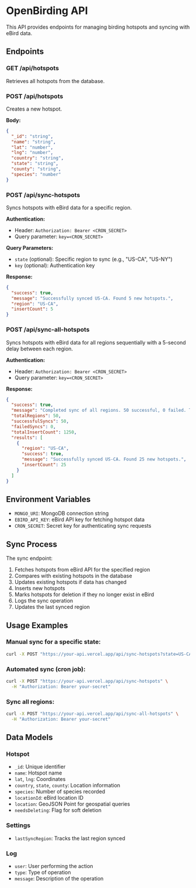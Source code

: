 # OpenBirding API

This API provides endpoints for managing birding hotspots and syncing with eBird data.

## Endpoints

### GET /api/hotspots

Retrieves all hotspots from the database.

### POST /api/hotspots

Creates a new hotspot.

**Body:**

```json
{
  "_id": "string",
  "name": "string",
  "lat": "number",
  "lng": "number",
  "country": "string",
  "state": "string",
  "county": "string",
  "species": "number"
}
```

### POST /api/sync-hotspots

Syncs hotspots with eBird data for a specific region.

**Authentication:**

- Header: `Authorization: Bearer <CRON_SECRET>`
- Query parameter: `key=<CRON_SECRET>`

**Query Parameters:**

- `state` (optional): Specific region to sync (e.g., "US-CA", "US-NY")
- `key` (optional): Authentication key

**Response:**

```json
{
  "success": true,
  "message": "Successfully synced US-CA. Found 5 new hotspots.",
  "region": "US-CA",
  "insertCount": 5
}
```

### POST /api/sync-all-hotspots

Syncs hotspots with eBird data for all regions sequentially with a 5-second delay between each region.

**Authentication:**

- Header: `Authorization: Bearer <CRON_SECRET>`
- Query parameter: `key=<CRON_SECRET>`

**Response:**

```json
{
  "success": true,
  "message": "Completed sync of all regions. 50 successful, 0 failed. Total new hotspots: 1250",
  "totalRegions": 50,
  "successfulSyncs": 50,
  "failedSyncs": 0,
  "totalInsertCount": 1250,
  "results": [
    {
      "region": "US-CA",
      "success": true,
      "message": "Successfully synced US-CA. Found 25 new hotspots.",
      "insertCount": 25
    }
  ]
}
```

## Environment Variables

- `MONGO_URI`: MongoDB connection string
- `EBIRD_API_KEY`: eBird API key for fetching hotspot data
- `CRON_SECRET`: Secret key for authenticating sync requests

## Sync Process

The sync endpoint:

1. Fetches hotspots from eBird API for the specified region
2. Compares with existing hotspots in the database
3. Updates existing hotspots if data has changed
4. Inserts new hotspots
5. Marks hotspots for deletion if they no longer exist in eBird
6. Logs the sync operation
7. Updates the last synced region

## Usage Examples

### Manual sync for a specific state:

```bash
curl -X POST "https://your-api.vercel.app/api/sync-hotspots?state=US-CA&key=your-secret"
```

### Automated sync (cron job):

```bash
curl -X POST "https://your-api.vercel.app/api/sync-hotspots" \
  -H "Authorization: Bearer your-secret"
```

### Sync all regions:

```bash
curl -X POST "https://your-api.vercel.app/api/sync-all-hotspots" \
  -H "Authorization: Bearer your-secret"
```

## Data Models

### Hotspot

- `_id`: Unique identifier
- `name`: Hotspot name
- `lat`, `lng`: Coordinates
- `country`, `state`, `county`: Location information
- `species`: Number of species recorded
- `locationId`: eBird location ID
- `location`: GeoJSON Point for geospatial queries
- `needsDeleting`: Flag for soft deletion

### Settings

- `lastSyncRegion`: Tracks the last region synced

### Log

- `user`: User performing the action
- `type`: Type of operation
- `message`: Description of the operation
